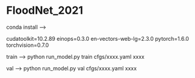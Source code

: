 # FloodNet_2021

conda install -->

cudatoolkit=10.2.89
einops=0.3.0
en-vectors-web-lg=2.3.0
pytorch=1.6.0
torchvision=0.7.0

train -->
python run_model.py train cfgs/xxxx.yaml xxxx

val -->
python run_model.py val cfgs/xxxx.yaml xxxx
